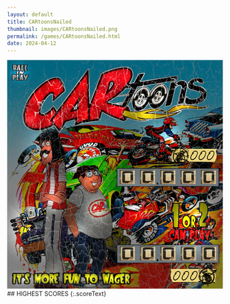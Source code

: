 ```yaml
---
layout: default
title: CARtoonsNailed
thumbnail: images/CARtoonsNailed.png
permalink: /games/CARtoonsNailed.html
date: 2024-04-12
---
```


<img src="../images/CARtoonsNailed.png" class="gameThumbnail img-fluid mx-auto align-middle">
## HIGHEST SCORES
{:.scoreText}

